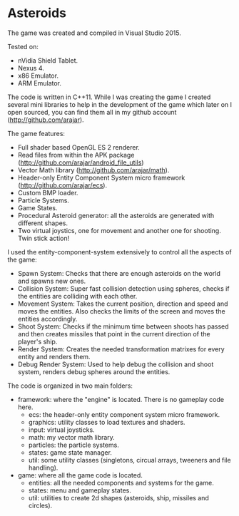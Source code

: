 # Asteroids

The game was created and compiled in Visual Studio 2015.

Tested on:
- nVidia Shield Tablet.
- Nexus 4.
- x86 Emulator.
- ARM Emulator.

The code is written in C++11. While I was creating the game I created several mini
libraries to help in the development of the game which later on I open sourced, you
can find them all in my github account (http://github.com/arajar).

The game features:
- Full shader based OpenGL ES 2 renderer.
- Read files from within the APK package (http://github.com/arajar/android_file_utils)
- Vector Math library (http://github.com/arajar/math).
- Header-only Entity Component System micro framework (http://github.com/arajar/ecs).
- Custom BMP loader.
- Particle Systems.
- Game States.
- Procedural Asteroid generator: all the asteroids are generated with different shapes.
- Two virtual joystics, one for movement and another one for shooting. Twin stick action!

I used the entity-component-system extensively to control all the aspects of the game:
- Spawn System: Checks that there are enough asteroids on the world and spawns new ones.
- Collision System: Super fast collision detection using spheres, checks if the entities are colliding with
each other.
- Movement System: Takes the current position, direction and speed and moves the entities. Also checks the 
limits of the screen and moves the entities accordingly.
- Shoot System: Checks if the minimum time between shoots has passed and then creates missiles that 
point in the current direction of the player's ship.
- Render System: Creates the needed transformation matrixes for every entity and renders them.
- Debug Render System: Used to help debug the collision and shoot system, renders debug spheres around the
entities.

The code is organized in two main folders:
- framework: where the "engine" is located. There is no gameplay code here.
  - ecs: the header-only entity component system micro framework.  
  - graphics: utility classes to load textures and shaders.
  - input: virtual joysticks.
  - math: my vector math library.
  - particles: the particle systems.
  - states: game state manager.
  - util: some utility classes (singletons, circual arrays, tweeners and file handling).
- game: where all the game code is located.
  - entities: all the needed components and systems for the game.
  - states: menu and gameplay states.
  - util: utilities to create 2d shapes (asteroids, ship, missiles and circles).
